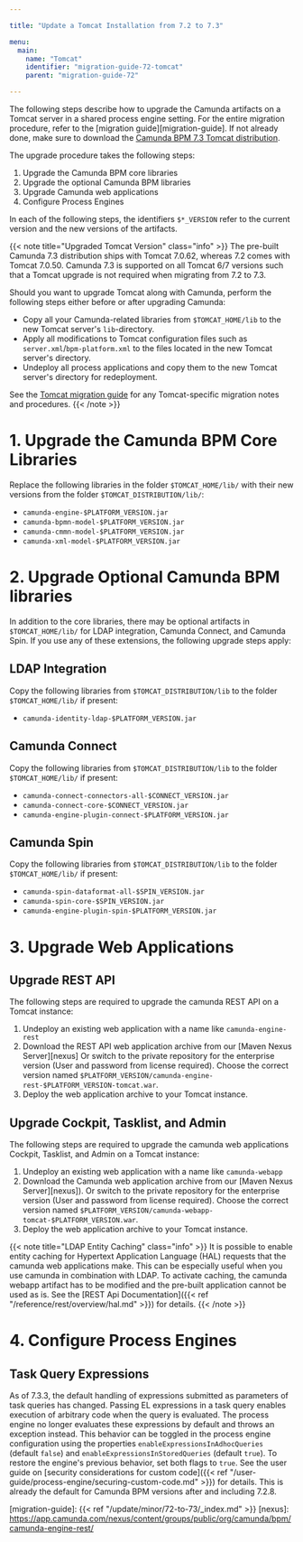 ```yaml
---

title: "Update a Tomcat Installation from 7.2 to 7.3"

menu:
  main:
    name: "Tomcat"
    identifier: "migration-guide-72-tomcat"
    parent: "migration-guide-72"

---
```


The following steps describe how to upgrade the Camunda artifacts on a Tomcat server in a shared process engine setting. For the entire migration procedure, refer to the [migration guide][migration-guide]. If not already done, make sure to download the [Camunda BPM 7.3 Tomcat distribution](https://app.camunda.com/nexus/content/groups/public/org/camunda/bpm/tomcat/camunda-bpm-tomcat/).

The upgrade procedure takes the following steps:

1. Upgrade the Camunda BPM core libraries
2. Upgrade the optional Camunda BPM libraries
3. Upgrade Camunda web applications
4. Configure Process Engines

In each of the following steps, the identifiers `$*_VERSION` refer to the current version and the new versions of the artifacts.

{{< note title="Upgraded Tomcat Version" class="info" >}}
The pre-built Camunda 7.3 distribution ships with Tomcat 7.0.62, whereas 7.2 comes with Tomcat 7.0.50. Camunda 7.3 is supported on all Tomcat 6/7 versions such that a Tomcat upgrade is not required when migrating from 7.2 to 7.3.

Should you want to upgrade Tomcat along with Camunda, perform the following steps either before or after upgrading Camunda:

* Copy all your Camunda-related libraries from `$TOMCAT_HOME/lib` to the new Tomcat server's `lib`-directory.
* Apply all modifications to Tomcat configuration files such as `server.xml`/`bpm-platform.xml` to the files located in the new Tomcat server's directory.
* Undeploy all process applications and copy them to the new Tomcat server's directory for redeployment.

See the [Tomcat migration guide](https://tomcat.apache.org/migration-7.html#Upgrading_7.0.x) for any Tomcat-specific migration notes and procedures.
{{< /note >}}


# 1. Upgrade the Camunda BPM Core Libraries

Replace the following libraries in the folder `$TOMCAT_HOME/lib/` with their new versions from the folder `$TOMCAT_DISTRIBUTION/lib/`:

* `camunda-engine-$PLATFORM_VERSION.jar`
* `camunda-bpmn-model-$PLATFORM_VERSION.jar`
* `camunda-cmmn-model-$PLATFORM_VERSION.jar`
* `camunda-xml-model-$PLATFORM_VERSION.jar`

# 2. Upgrade Optional Camunda BPM libraries

In addition to the core libraries, there may be optional artifacts in `$TOMCAT_HOME/lib/` for LDAP integration, Camunda Connect, and Camunda Spin. If you use any of these extensions, the following upgrade steps apply:

## LDAP Integration

Copy the following libraries from `$TOMCAT_DISTRIBUTION/lib` to the folder `$TOMCAT_HOME/lib/` if present:

* `camunda-identity-ldap-$PLATFORM_VERSION.jar`

## Camunda Connect

Copy the following libraries from `$TOMCAT_DISTRIBUTION/lib` to the folder `$TOMCAT_HOME/lib/` if present:

* `camunda-connect-connectors-all-$CONNECT_VERSION.jar`
* `camunda-connect-core-$CONNECT_VERSION.jar`
* `camunda-engine-plugin-connect-$PLATFORM_VERSION.jar`

## Camunda Spin

Copy the following libraries from `$TOMCAT_DISTRIBUTION/lib` to the folder `$TOMCAT_HOME/lib/` if present:

* `camunda-spin-dataformat-all-$SPIN_VERSION.jar`
* `camunda-spin-core-$SPIN_VERSION.jar`
* `camunda-engine-plugin-spin-$PLATFORM_VERSION.jar`


# 3. Upgrade Web Applications

## Upgrade REST API

The following steps are required to upgrade the camunda REST API on a Tomcat instance:

1. Undeploy an existing web application with a name like `camunda-engine-rest`
2. Download the REST API web application archive from our [Maven Nexus Server][nexus] Or switch to the private repository for the enterprise version (User and password from license required). Choose the correct version named `$PLATFORM_VERSION/camunda-engine-rest-$PLATFORM_VERSION-tomcat.war`.
3. Deploy the web application archive to your Tomcat instance.

## Upgrade Cockpit, Tasklist, and Admin

The following steps are required to upgrade the camunda web applications Cockpit, Tasklist, and Admin on a Tomcat instance:

1. Undeploy an existing web application with a name like `camunda-webapp`
2. Download the Camunda web application archive from our [Maven Nexus Server][nexus]). Or switch to the private repository for the enterprise version (User and password from license required). Choose the correct version named `$PLATFORM_VERSION/camunda-webapp-tomcat-$PLATFORM_VERSION.war`.
3. Deploy the web application archive to your Tomcat instance.

{{< note title="LDAP Entity Caching" class="info" >}}
It is possible to enable entity caching for Hypertext Application Language (HAL) requests that the camunda web applications make. This can be especially useful when you use camunda in combination with LDAP. To activate caching, the camunda webapp artifact has to be modified and the pre-built application cannot be used as is. See the [REST Api Documentation]({{< ref "/reference/rest/overview/hal.md" >}}) for details.
{{< /note >}}

# 4. Configure Process Engines

## Task Query Expressions

As of 7.3.3, the default handling of expressions submitted as parameters of task queries has changed. Passing EL expressions in a task query enables execution of arbitrary code when the query is evaluated. The process engine no longer evaluates these expressions by default and throws an exception instead. This behavior can be toggled in the process engine configuration using the properties `enableExpressionsInAdhocQueries` (default `false`) and `enableExpressionsInStoredQueries` (default `true`). To restore the engine's previous behavior, set both flags to `true`. See the user guide on [security considerations for custom code]({{< ref "/user-guide/process-engine/securing-custom-code.md" >}}) for details.
This is already the default for Camunda BPM versions after and including 7.2.8.

[migration-guide]: {{< ref "/update/minor/72-to-73/_index.md" >}}
[nexus]: https://app.camunda.com/nexus/content/groups/public/org/camunda/bpm/camunda-engine-rest/
